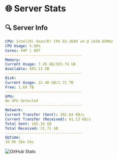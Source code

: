 # 🌐 Server Stats
## 🔍 Server Info
```yaml
CPU: Intel(R) Xeon(R) CPU E5-2699 v4 @ 1420.65MHz
CPU Usage: 5.90%
Cores: 44P | 88T
-----------------------------------
Memory:
Current Usage: 7.26 GB/503.74 GB
Available: 493.13 GB
-----------------------------------
Disk:
Current Usage: 22.40 GB/1.71 TB
Free: 1.60 TB
-----------------------------------
GPU:
No GPU detected
-----------------------------------
Network:
Current Transfer (Sent): 302.64 KB/s
Current Transfer (Received): 61.13 KB/s
Total Sent: 165.16 GB
Total Received: 31.71 GB
-----------------------------------
Uptime:
3d 0h 36m 54s
```
![GitHub Stats](https://img.shields.io/badge/Updated-2025-04-22_17:45:42-blue)